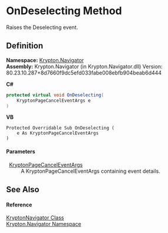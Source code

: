 # OnDeselecting Method


Raises the Deselecting event.



## Definition
**Namespace:** <a href="a21ac074-d119-3dc6-bd1c-d3a12c0128bc.md">Krypton.Navigator</a>  
**Assembly:** Krypton.Navigator (in Krypton.Navigator.dll) Version: 80.23.10.287+8d7660f9dc5efd033fabe008ebfb904beab6d444

**C#**
``` C#
protected virtual void OnDeselecting(
	KryptonPageCancelEventArgs e
)
```
**VB**
``` VB
Protected Overridable Sub OnDeselecting ( 
	e As KryptonPageCancelEventArgs
)
```



#### Parameters
<dl><dt>  <a href="9491af29-e175-1b03-a5ef-3252639e81e7.md">KryptonPageCancelEventArgs</a></dt><dd>A KryptonPageCancelEventArgs containing event details.</dd></dl>

## See Also


#### Reference
<a href="5b32a15b-85d7-1db8-3c10-e43632f905eb.md">KryptonNavigator Class</a>  
<a href="a21ac074-d119-3dc6-bd1c-d3a12c0128bc.md">Krypton.Navigator Namespace</a>  

